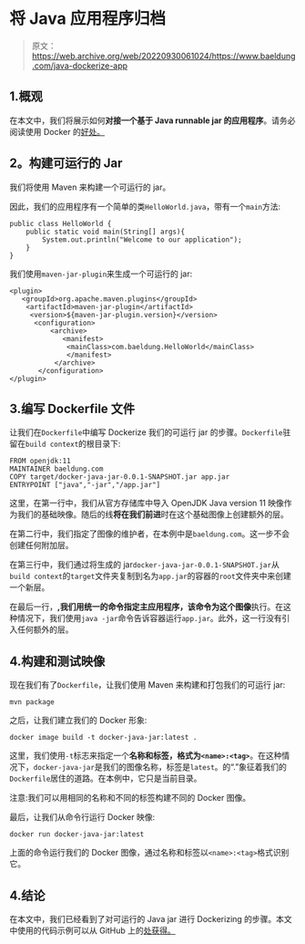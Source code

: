 # 将 Java 应用程序归档

> 原文：<https://web.archive.org/web/20220930061024/https://www.baeldung.com/java-dockerize-app>

## 1.概观

在本文中，我们将展示如何**对接一个基于 Java runnable jar 的应用程序**。请务必阅读使用 Docker 的[好处。](https://web.archive.org/web/20220919052435/https://apiumhub.com/tech-blog-barcelona/top-benefits-using-docker/)

## 2。构建可运行的 Jar

我们将使用 Maven 来构建一个可运行的 jar。

因此，我们的应用程序有一个简单的类`HelloWorld.java`，带有一个`main`方法:

```
public class HelloWorld {
    public static void main(String[] args){
        System.out.println("Welcome to our application");
    }
}
```

我们使用`maven-jar-plugin`来生成一个可运行的 jar:

```
<plugin>
   <groupId>org.apache.maven.plugins</groupId>
    <artifactId>maven-jar-plugin</artifactId>
     <version>${maven-jar-plugin.version}</version>             
      <configuration>
          <archive>
             <manifest>
              <mainClass>com.baeldung.HelloWorld</mainClass>
              </manifest>
           </archive>
       </configuration>
</plugin>
```

## 3.编写 Dockerfile 文件

让我们在`Dockerfile`中编写 Dockerize 我们的可运行 jar 的步骤。`Dockerfile`驻留在`build context`的根目录下:

```
FROM openjdk:11
MAINTAINER baeldung.com
COPY target/docker-java-jar-0.0.1-SNAPSHOT.jar app.jar
ENTRYPOINT ["java","-jar","/app.jar"]
```

这里，在第一行中，我们从官方存储库中导入 OpenJDK Java version 11 映像作为我们的基础映像。随后的线**将在我们前进**时在这个基础图像上创建额外的层。

在第二行中，我们指定了图像的维护者，在本例中是`baeldung.com`。这一步不会创建任何附加层。

在第三行中，我们通过将生成的 jar`docker-java-jar-0.0.1-SNAPSHOT.jar`从`build context`的`target`文件夹复制到名为`app.jar`的容器的`root`文件夹中来创建一个新层。

在最后一行，**,我们用统一的命令指定主应用程序，该命令为这个图像**执行。在这种情况下，我们使用`java -jar`命令告诉容器运行`app.jar`。此外，这一行没有引入任何额外的层。

## 4.构建和测试映像

现在我们有了`Dockerfile`，让我们使用 Maven 来构建和打包我们的可运行 jar:

```
mvn package
```

之后，让我们建立我们的 Docker 形象:

```
docker image build -t docker-java-jar:latest .
```

这里，我们使用`-t`标志来指定一个**名称和标签，格式为`<name>:<tag>`**。在这种情况下，`docker-java-jar`是我们的图像名称，标签是`latest`。的“.”象征着我们的`Dockerfile`居住的道路。在本例中，它只是当前目录。

注意:我们可以用相同的名称和不同的标签构建不同的 Docker 图像。

最后，让我们从命令行运行 Docker 映像:

```
docker run docker-java-jar:latest
```

上面的命令运行我们的 Docker 图像，通过名称和标签以`<name>:<tag>`格式识别它。

## 4.结论

在本文中，我们已经看到了对可运行的 Java jar 进行 Dockerizing 的步骤。本文中使用的代码示例可以从 GitHub 上的[处获得。](https://web.archive.org/web/20220919052435/https://github.com/eugenp/tutorials/tree/master/docker-modules/docker-java-jar)